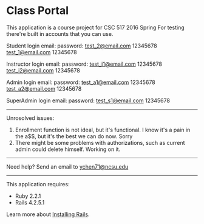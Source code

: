 Class Portal
================

This application is a course project for CSC 517 2016 Spring
For testing there're built in accounts that you can use.

Student
    login email:        password:
  test_2@email.com      12345678
  test_1@email.com      12345678

Instructor
    login email:         password:
  test_i1@email.com      12345678
  test_i2@email.com      12345678
  
Admin
    login email:         password:
  test_a1@email.com      12345678
  test_a2@email.com      12345678
  
SuperAdmin
    login email:         password:
  test_s1@email.com      12345678

-----------

Unrosolved issues:
  1. Enrollment function is not ideal, but it's functional. I know it's a pain in the a$$, but it's the best we can do now. Sorry
  2. There might be some problems with authorizations, such as current admin could delete himself. Working on it.
  

-----------

Need help? Send an email to ychen71@ncsu.edu 


-------------

This application requires:

- Ruby 2.2.1
- Rails 4.2.5.1

Learn more about [Installing Rails](http://railsapps.github.io/installing-rails.html).

